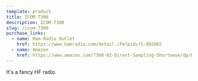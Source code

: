 ```yaml
---
template: product
title: ICOM 7300
description: ICOM 7300
slug: /icom-7300
purchase_links:
  - name: Ham Radio Outlet
    href: https://www.hamradio.com/detail.cfm?pid=71-002065
  - name: Amazon
    href: https://www.amazon.com/7300-02-Direct-Sampling-Shortwave/dp/B01C95F56M
---
```


It's a fancy HF radio.
